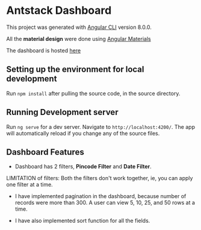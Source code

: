 # Antstack Dashboard

This project was generated with [Angular CLI](https://github.com/angular/angular-cli) version 8.0.0.

All the **material design** were done using [Angular Materials](https://material.angular.io/)

The dashboard is hosted [here](https://antstack-dashboard.herokuapp.com/)

## Setting up the environment for local development

Run `npm install` after pulling the source code, in the source directory.

## Running Development server

Run `ng serve` for a dev server. Navigate to `http://localhost:4200/`. The app will automatically reload if you change any of the source files.

## Dashboard Features

- Dashboard has 2 filters, **Pincode Filter** and **Date Filter**.

LIMITATION of filters: Both the filters don't work together, ie, you can apply one filter at a time.

- I have implemented pagination in the dashboard, because number of records were more than 300. A user can view 5, 10, 25, and 50 rows at a time.

- I have also implemented sort function for all the fields.
